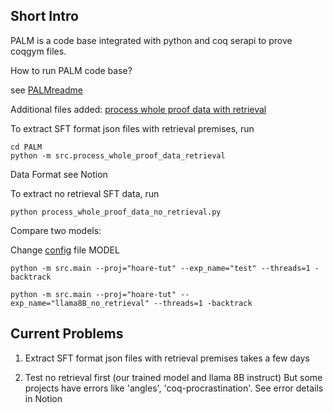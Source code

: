 ## Short Intro

PALM is a code base integrated with python and coq serapi to prove coqgym files.

How to run PALM code base?

see [PALMreadme](PALMreadme.md)


Additional files added: [process whole proof data with retrieval](src/process_whole_proof_data_retrieval.py)

To extract SFT format json files with retrieval premises, run

```
cd PALM
python -m src.process_whole_proof_data_retrieval
```

Data Format see Notion

To extract no retrieval SFT data, run 

```
python process_whole_proof_data_no_retrieval.py
```



Compare two models:

Change [config](src/config.py) file MODEL
```
python -m src.main --proj="hoare-tut" --exp_name="test" --threads=1 -backtrack

python -m src.main --proj="hoare-tut" --exp_name="llama8B_no_retrieval" --threads=1 -backtrack
```

## Current Problems

1. Extract SFT format json files with retrieval premises takes a few days

2. Test no retrieval first
(our trained model and llama 8B instruct)
But some projects have errors like 'angles', 'coq-procrastination'.
See error details in Notion